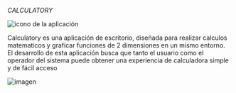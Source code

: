 <em> CALCULATORY </em>

![icono de la aplicación](https://github.com/user-attachments/assets/bb9bdb69-edec-44c0-9c01-3ceb0632e343)

Calculatory es una aplicación de escritorio, diseñada para realizar calculos matematicos y graficar funciones de 2 dimensiones en un mismo entorno. El desarrollo de esta aplicación busca que tanto el usuario como el operador del sistema puede obtener una experiencia de calculadora simple y de fácil acceso

![imagen](https://github.com/user-attachments/assets/5fb89aaa-5173-4798-bbdf-27e7f2560cfe)
